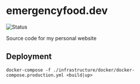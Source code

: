 # emergencyfood.dev
![Status](https://github.com/gohanko/emergencyfood.dev/actions/workflows/build-and-release.yml/badge.svg)

Source code for my personal website

## Deployment
```docker-compose -f ./infrastructure/docker/docker-compose.production.yml <build|up>```